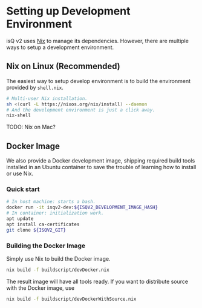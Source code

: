 Setting up Development Environment
============================

isQ v2 uses [Nix](https://nixos.org/download.html) to manage its dependencies. However, there are multiple ways to setup a development environment.

Nix on Linux (Recommended)
----------------------------

The easiest way to setup develop environment is to build the environment provided by `shell.nix`.

```bash
# Multi-user Nix installation.
sh <(curl -L https://nixos.org/nix/install) --daemon
# And the development environment is just a click away.
nix-shell
```

TODO: Nix on Mac?


Docker Image
----------------------------

We also provide a Docker development image, shipping required build tools installed in an Ubuntu container to save the trouble of learning how to install or use Nix.

### Quick start

```bash
# In host machine: starts a bash.
docker run -it isqv2-dev:${ISQV2_DEVELOPMENT_IMAGE_HASH}
# In container: initialization work.
apt update
apt install ca-certificates
git clone ${ISQV2_GIT}
```


### Building the Docker Image

Simply use Nix to build the Docker image.

```bash
nix build -f buildscript/devDocker.nix
```

The result image will have all tools ready. If you want to distribute source with the Docker image, use

```bash
nix build -f buildscript/devDockerWithSource.nix
```


